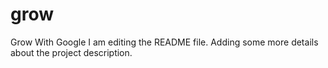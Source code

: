 # grow
Grow With Google
I am editing the README file. Adding some more details about the project description.

